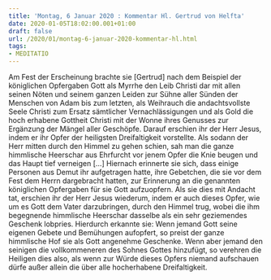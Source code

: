 ```yaml
---
title: 'Montag, 6 Januar 2020 : Kommentar Hl. Gertrud von Helfta'
date: 2020-01-05T18:02:00.001+01:00
draft: false
url: /2020/01/montag-6-januar-2020-kommentar-hl.html
tags: 
- MEDITATIO
---
```


Am Fest der Erscheinung brachte sie \[Gertrud\] nach dem Beispiel der königlichen Opfergaben Gott als Myrrhe den Leib Christi dar mit allen seinen Nöten und seinem ganzen Leiden zur Sühne aller Sünden der Menschen von Adam bis zum letzten, als Weihrauch die andachtsvollste Seele Christi zum Ersatz sämtlicher Vernachlässigungen und als Gold die hoch erhabene Gottheit Christi mit der Wonne ihres Genusses zur Ergänzung der Mängel aller Geschöpfe. Darauf erschien ihr der Herr Jesus, indem er ihr Opfer der heiligsten Dreifaltigkeit vorstellte. Als sodann der Herr mitten durch den Himmel zu gehen schien, sah man die ganze himmlische Heerschar aus Ehrfurcht vor jenem Opfer die Knie beugen und das Haupt tief verneigen \[…\] Hiernach erinnerte sie sich, dass einige Personen aus Demut ihr aufgetragen hatte, ihre Gebetchen, die sie vor dem Fest dem Herrn dargebracht hatten, zur Erinnerung an die genannten königlichen Opfergaben für sie Gott aufzuopfern. Als sie dies mit Andacht tat, erschien ihr der Herr Jesus wiederum, indem er auch dieses Opfer, wie um es Gott dem Vater darzubringen, durch den Himmel trug, wobei die ihm begegnende himmlische Heerschar dasselbe als ein sehr geziemendes Geschenk lobpries. Hierdurch erkannte sie: Wenn jemand Gott seine eigenen Gebete und Bemühungen aufopfert, so preist der ganze himmlische Hof sie als Gott angenehme Geschenke. Wenn aber jemand den seinigen die vollkommeneren des Sohnes Gottes hinzufügt, so verehren die Heiligen dies also, als wenn zur Würde dieses Opfers niemand aufschauen dürfe außer allein die über alle hocherhabene Dreifaltigkeit.